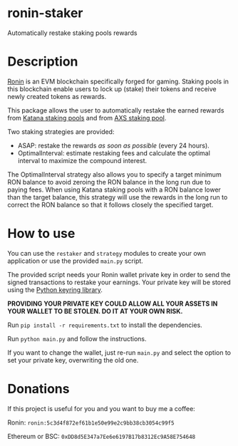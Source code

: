 # ronin-staker
Automatically restake staking pools rewards

# Description

[Ronin](https://roninchain.com/) is an EVM blockchain specifically forged for gaming. Staking pools in this blockchain enable users to lock up (stake) their tokens and receive newly created tokens as rewards.

This package allows the user to automatically restake the earned rewards from [Katana staking pools](https://katana.roninchain.com/#/farm) and from [AXS staking pool](https://stake.axieinfinity.com/).

Two staking strategies are provided:
* ASAP: restake the rewards *as soon as possible* (every 24 hours).
* OptimalInterval: estimate restaking fees and calculate the optimal interval to maximize the compound interest.

The OptimalInterval strategy also allows you to specify a target minimum RON balance to avoid zeroing the RON balance in the long run due to paying fees. When using Katana staking pools with a RON balance lower than the target balance, this strategy will use the rewards in the long run to correct the RON balance so that it follows closely the specified target.

# How to use

You can use the `restaker` and `strategy` modules to create your own application or use the provided `main.py` script.

The provided script needs your Ronin wallet private key in order to send the signed transactions to restake your earnings. Your private key will be stored using the [Python keyring library](https://pypi.org/project/keyring/).

**PROVIDING YOUR PRIVATE KEY COULD ALLOW ALL YOUR ASSETS IN YOUR WALLET TO BE STOLEN. DO IT AT YOUR OWN RISK.**

Run `pip install -r requirements.txt` to install the dependencies.

Run `python main.py` and follow the instructions.

If you want to change the wallet, just re-run `main.py` and select the option to set your private key, overwriting the old one.

# Donations

If this project is useful for you and you want to buy me a coffee:

Ronin: `ronin:5c3d4f872ef61b1e50e99e2c9bb38cb3054c99f5`

Ethereum or BSC: `0xDD8d5E347a7Ee6e6197B17b8312Ec9A58E754648`
